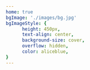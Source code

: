 ```yaml
---
home: true
bgImage: './images/bg.jpg'
bgImageStyle: {
      height: 450px,
      text-align: center,
      background-size: cover,
      overflow: hidden,
      color: aliceblue,
}
---
```


<Meting server="netease"
        type="playlist"
        mid="2073863627"
        :lrc-type="3"
        theme="#ff0a87"
        order="random"
        mini
        fixed
        listFolded
        />

